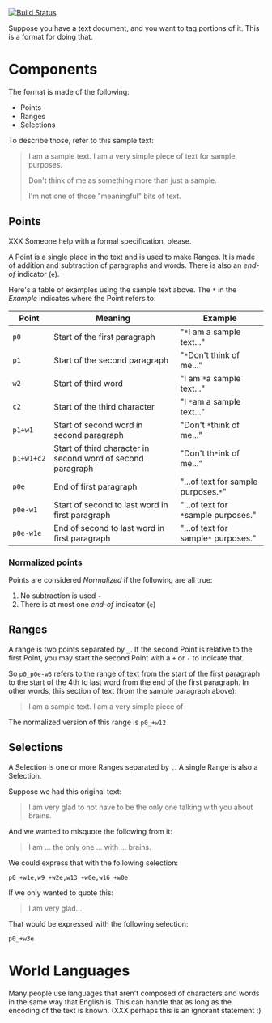 [![Build Status](https://secure.travis-ci.org/iffy/tcite.png?branch=master)](http://travis-ci.org/iffy/tcite)

Suppose you have a text document, and you want to tag portions of it.  This is a format for doing that.

# Components

The format is made of the following:

- Points
- Ranges
- Selections

To describe those, refer to this sample text:

> I am a sample text.  I am a very simple piece of text for sample purposes.
>
> Don't think of me as something more than just a sample.
>
> I'm not one of those "meaningful" bits of text.


## Points

XXX Someone help with a formal specification, please.

A Point is a single place in the text and is used to make Ranges.  It is made of addition and subtraction of paragraphs and words.  There is also an *end-of* indicator (`e`).

Here's a table of examples using the sample text above.  The `*` in the *Example* indicates where the Point refers to:

| Point      | Meaning                                                      | Example |
|------------|--------------------------------------------------------------|---------|
| `p0`       | Start of the first paragraph                                 | "`*`I am a sample text..." |
| `p1`       | Start of the second paragraph                                | "`*`Don't think of me..." |
| `w2`       | Start of third word                                          | "I am `*`a sample text..." |
| `c2`       | Start of the third character                                 | "I `*`am a sample text..." |
| `p1+w1`    | Start of second word in second paragraph                     | "Don't `*`think of me..." |
| `p1+w1+c2` | Start of third character in second word of second paragraph  | "Don't th`*`ink of me..." |
| `p0e`      | End of first paragraph                                       | "...of text for sample purposes.`*`" |
| `p0e-w1`   | Start of second to last word in first paragraph              | "...of text for `*`sample purposes." |
| `p0e-w1e`  | End of second to last word in first paragraph                | "...of text for sample`*` purposes." |

### Normalized points

Points are considered *Normalized* if the following are all true:

1. No subtraction is used `-`
2. There is at most one *end-of* indicator (`e`)


## Ranges

A range is two points separated by `_`.  If the second Point is relative to the first Point, you may start the second Point with a `+` or `-` to indicate that.

So `p0_p0e-w3` refers to the range of text from the start of the first paragraph to the start of the 4th to last word from the end of the first paragraph.  In other words, this section of text (from the sample paragraph above):

> I am a sample text.  I am a very simple piece of 

The normalized version of this range is `p0_+w12`

## Selections

A Selection is one or more Ranges separated by `,`.  A single Range is also a Selection.

Suppose we had this original text:

> I am very glad to not have to be the only one talking with you about brains.

And we wanted to misquote the following from it:

> I am ... the only one ... with ... brains.

We could express that with the following selection:

`p0_+w1e,w9_+w2e,w13_+w0e,w16_+w0e`

If we only wanted to quote this:

> I am very glad...

That would be expressed with the following selection:

`p0_+w3e`


# World Languages

Many people use languages that aren't composed of characters and words in the same way that English is.  This can handle that as long as the encoding of the text is known.  (XXX perhaps this is an ignorant statement :)